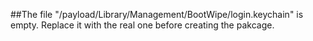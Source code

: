 ##The file "/payload/Library/Management/BootWipe/login.keychain" is empty. Replace it with the real one before creating the pakcage.
